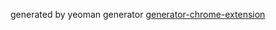 generated by yeoman generator [generator-chrome-extension](https://github.com/yeoman/generator-chrome-extension)